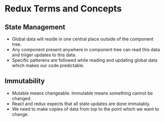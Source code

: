 # Redux Terms and Concepts


## State Management

- Global data will reside in one central place outside of the component tree.
- Any component present anywhere in component tree can read this data and triiger updates to this data.
- Specific patterens are followed while reading and updating global data which makes our code predictable.


## Immutability

- Mutable means changeable. Immutable means something cannot be changed.
- React and redux expects that all state updates are done immutably.
- We need to make copies of data from top to the point which we want to change.
